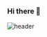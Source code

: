 ### Hi there 👋
![header](https://capsule-render.vercel.app/api?type=venom&color=0:00C9FF,100:0E0F37&height=300&section=header&text=Welcome%20to%20Minki's%20Github20&fontSize=50&fontColor=000000)


<!--
**kiiimiiin/kiiimiiin** is a ✨ _special_ ✨ repository because its `README.md` (this file) appears on your GitHub profile.

Here are some ideas to get you started:

- 🔭 I’m currently working on ...
- 🌱 I’m currently learning ...
- 👯 I’m looking to collaborate on ...
- 🤔 I’m looking for help with ...
- 💬 Ask me about ...
- 📫 How to reach me: ...
- 😄 Pronouns: ...
- ⚡ Fun fact: ...
-->
